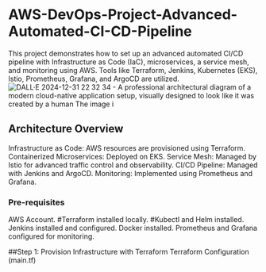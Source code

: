 # AWS-DevOps-Project-Advanced-Automated-CI-CD-Pipeline
This project demonstrates how to set up an advanced automated CI/CD pipeline with Infrastructure as Code (IaC), microservices, a service mesh, and monitoring using AWS. Tools like Terraform, Jenkins, Kubernetes (EKS), Istio, Prometheus, Grafana, and ArgoCD are utilized.
![DALL·E 2024-12-31 22 32 34 - A professional architectural diagram of a modern cloud-native application setup, visually designed to look like it was created by a human  The image i](https://github.com/user-attachments/assets/e066fdc5-ef2c-4e70-a1f7-353872007ff1)

## Architecture Overview
Infrastructure as Code: AWS resources are provisioned using Terraform.
Containerized Microservices: Deployed on EKS.
Service Mesh: Managed by Istio for advanced traffic control and observability.
CI/CD Pipeline: Managed with Jenkins and ArgoCD.
Monitoring: Implemented using Prometheus and Grafana.

### Pre-requisites
AWS Account.
#Terraform installed locally.
#Kubectl and Helm installed.
Jenkins installed and configured.
Docker installed.
Prometheus and Grafana configured for monitoring.

##Step 1: Provision Infrastructure with Terraform
Terraform Configuration (main.tf)
